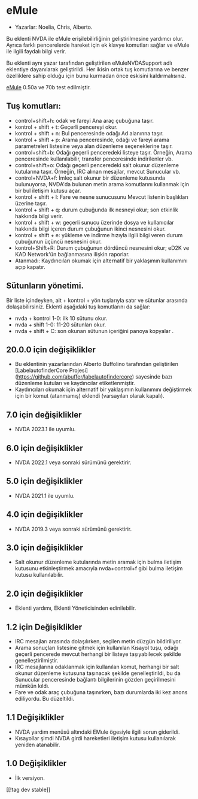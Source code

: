 # eMule #

*	Yazarlar: Noelia, Chris, Alberto.

Bu eklenti NVDA ile eMule erişilebilirliğinin geliştirilmesine yardımcı
olur. Ayrıca farklı pencerelerde hareket için ek klavye komutları sağlar ve
eMule ile ilgili faydalı bilgi verir.

Bu eklenti aynı yazar tarafından geliştirilen eMuleNVDASupport adlı
eklentiye dayanılarak geliştirildi. Her ikisin ortak tuş komutlarına ve
benzer özelliklere sahip olduğu için bunu kurmadan önce eskisini
kaldırmalısınız.

[eMule][1] 0.50a ve 70b test edilmiştir.

## Tuş komutları: ##

*	control+shift+h: odak ve fareyi Ana araç çubuğuna  taşır.
*	kontrol + shift + t: Geçerli pencereyi okur.
*	kontrol + shift + n: Bul penceresinde odağı Ad alanınna taşır.
*	kontrol + shift + p: Arama penceresinde, odağı ve fareyi arama
  parametreleri listesine  veya alan düzenleme seçeneklerine taşır.
*	control+shift+b: Odağı geçerli penceredeki listeye taşır. Örneğin, Arama
  penceresinde kullanılabilir, transfer penceresinde indirilenler vb.
*	control+shift+o: Odağı geçerli penceredeki salt okunur düzenleme
  kutularına taşır. Örneğin, IRC alınan mesajlar, mevcut Sunucular vb.
*	control+NVDA+f: İmleç salt okunur bir düzenleme kutusunda bulunuyorsa,
  NVDA'da bulunan metin arama komutlarını kullanmak için bir bul iletişim
  kutusu açar.
*	kontrol + shift + l: Fare ve nesne sunucusunu Mevcut listenin başlıkları
  üzerine taşır.
*	kontrol + shift + q: durum çubuğunda ilk nesneyi okur; son etkinlik
  hakkında bilgi verir.
*	kontrol + shift + w: geçerli sunucu üzerinde dosya ve kullanıcılar
  hakkında bilgi içeren durum çubuğunun ikinci nesnesini okur.
*	kontrol + shift + e: yükleme ve indirme hızıyla ilgili bilgi veren durum
  çubuğunun üçüncü nesnesini okur.
*	kontrol+Shift+R: Durum çubuğunun dördüncü nesnesini okur; eD2K ve KAD
  Network'ün bağlanmasına ilişkin raporlar.
*	Atanmadı: Kaydırıcıları okumak için alternatif bir yaklaşımın kullanımını
  açıp kapatır.

## Sütunların yönetimi. ##

Bir liste içindeyken, alt + kontrol + yön tuşlarıyla satır ve sütunlar
arasında dolaşabilirsiniz. Eklenti aşağıdaki tuş komutlarını da sağlar:

*	nvda + kontrol 1-0: ilk 10 sütunu okur.
*	nvda + shift 1-0: 11-20 sütunları okur.
*	nvda + shift + C: son okunan sütunun içeriğini panoya kopyalar .


## 20.0.0 için değişiklikler
* Bu eklentinin yazarlarından Alberto Buffolino tarafından geliştirilen
  [LabelautofinderCore Projesi]
  (https://github.com/abuffer/labelautofindercore) sayesinde bazı düzenleme
  kutuları ve kaydırıcılar etiketlenmiştir.
* Kaydırıcıları okumak için alternatif bir yaklaşımın kullanımını
  değiştirmek için bir komut (atanmamış) eklendi (varsayılan olarak kapalı).

## 7.0 için değişiklikler
* NVDA 2023.1 ile uyumlu.

## 6.0 için değişiklikler
*	NVDA 2022.1 veya sonraki sürümünü gerektirir.

## 5.0 için değişiklikler
*	NVDA 2021.1 ile uyumlu.

## 4.0 için değişiklikler ##
*	NVDA 2019.3 veya sonraki sürümünü gerektirir.

## 3.0 için değişiklikler ##
*	 Salt okunur düzenleme kutularında metin aramak için bulma iletişim
   kutusunu etkinleştirmek amacıyla nvda+control+f gibi bulma iletişim
   kutusu kullanılabilir.

## 2.0 için değişiklikler ##
*	 Eklenti yardımı, Eklenti Yöneticisinden edinilebilir.

## 1.2 için Değişiklikler ##
*	 IRC mesajları arasında dolaşılırken, seçilen metin düzgün bildiriliyor.
*	 Arama sonuçları listesine gitmek için kullanılan Kısayol tuşu, odağı
   geçerli pencerede mevcut herhangi bir listeye taşıyabilecek şekilde
   genelleştirilmiştir.
*	 IRC mesajlarına odaklanmak için kullanılan komut, herhangi bir salt
   okunur düzenleme kutusuna taşınacak şekilde genelleştirildi, bu da
   Sunucular penceresinde bağlantı bilgilerinin gözden geçirilmesini mümkün
   kıldı.
*	 Fare ve odak araç çubuğuna taşınırken, bazı durumlarda iki kez anons
   ediliyordu. Bu düzeltildi.

## 1.1 Değişiklikler ##
*	 NVDA yardım menüsü altındaki EMule ögesiyle ilgili sorun giderildi.
*	 Kısayollar şimdi NVDA girdi hareketleri iletişim kutusu kullanılarak
   yeniden atanabilir.

## 1.0 Değişiklikler ##
*	 İlk versiyon.



[[!tag dev stable]]

[1]: https://www.emule-project.net
